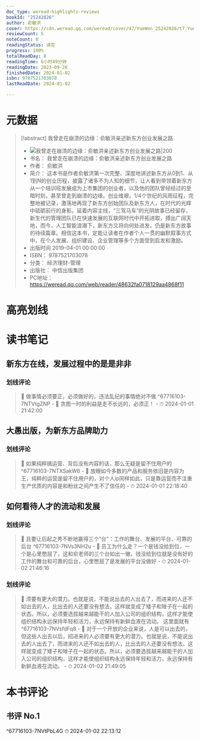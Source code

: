 ```yaml
---
doc_type: weread-highlights-reviews
bookId: "25242026"
author: 俞敏洪
cover: https://cdn.weread.qq.com/weread/cover/47/YueWen_25242026/t7_YueWen_25242026.jpg
reviewCount: 5
noteCount: 0
readingStatus: 读完
progress: 100%
totalReadDay: 8
readingTime: 6小时49分钟
readingDate: 2023-09-26
finishedDate: 2024-01-02
isbn: 9787521703078
lastReadDate: 2024-01-02

---
```

# 元数据
> [!abstract] 我曾走在崩溃的边缘：俞敏洪亲述新东方创业发展之路
> - ![ 我曾走在崩溃的边缘：俞敏洪亲述新东方创业发展之路|200](https://cdn.weread.qq.com/weread/cover/47/YueWen_25242026/t7_YueWen_25242026.jpg)
> - 书名： 我曾走在崩溃的边缘：俞敏洪亲述新东方创业发展之路
> - 作者： 俞敏洪
> - 简介： 这本书是作者俞敏洪第一次完整、深度地讲述新东方从0到1、从1到N的创业历程，披露了诸多不为人知的细节，让人看到带领着新东方从一个培训班发展成为上市集团的创业者，以及他的团队曾经经过的至暗时刻，甚至曾走到崩溃的边缘。创业维艰，1/4个世纪的风雨征程，完整地被记录，激荡地再现了新东方创始团队及新东方人，在时代的光辉中砥砺前行的身影。延着内容主线，“三驾马车”的光阴故事已经留存，新生代的管理团队已在快速发展的互联网时代中开拓进取，搏出广阔天地，而今，人工智能浪潮下，新东方又将向何处进发，仍是新东方故事的待续篇章。相信这本书，定能让读者在作者个人一贯的幽默叙事方式中，在个人发展、组织建设、企业管理等多个方面受到启发和激励。
> - 出版时间 2019-04-01 00:00:00
> - ISBN： 9787521703078
> - 分类： 经济理财-管理
> - 出版社： 中信出版集团
> - PC地址：https://weread.qq.com/web/reader/48632fa0718129aa4868f11

# 高亮划线

# 读书笔记

## 新东方在线，发展过程中的是是非非

### 划线评论
> 📌 做事情必须要正，必须做好的，违法乱纪的事情绝对不做  ^67716103-7NTVtgZNP
    - 💭 贪图一时的利益是走不长远的，必须正！
    - ⏱ 2024-01-01 21:42:00
   
## 大愚出版，为新东方品牌助力

### 划线评论
> 📌 如果纯粹搞运营、背后没有内容的话，那么无疑是留不住用户的  ^67716103-7NTXSakW6
    - 💭 放眼如今多数的产品和服务依旧是内容为王，纯粹的运营是留不住用户的，对个人ip同样如此，只是靠运营而不注重生产优质的内容是和粉丝之间产生不了信任的
    - ⏱ 2024-01-01 22:18:40
   
## 如何看待人才的流动和发展

### 划线评论
> 📌 且要让后起之秀不断地赢得三个“台”：工作的舞台、发展的平台、可靠的后台  ^67716103-7NVs3NH2u
    - 💭 员工为什么走？一个是钱没给到位，一个是心里憋屈了，这和俞老师的三个台如出一辙，钱没给到位就是没有好的工作的舞台和可靠的后台，心里憋屈了是发展的平台没做好
    - ⏱ 2024-01-02 21:46:16

### 划线评论
> 📌 须要有更大的潜力。也就是说，不能说出去的人出去了，而进来的人还不如出去的人，比出去的人还要没有想法，这样就变成了矮子和矬子在一起的状态。所以，必须要选拔越来越能干的人加入公司的组织结构，这样才能使组织结构永远保持年轻和活力，永远保持有新鲜血液在流动。
这里面就有  ^67716103-7NVsfdFq8
    - 💭 对于一个开放的企业来说，人是可以出去的，但这些人出去以后，招进来的人必须要有更大的潜力。也就是说，不能说出去的人出去了，而进来的人还不如出去的人，比出去的人还要没有想法，这样就变成了矮子和矬子在一起的状态。所以，必须要选拔越来越能干的人加入公司的组织结构，这样才能使组织结构永远保持年轻和活力，永远保持有新鲜血液在流动。
    - ⏱ 2024-01-02 21:49:05
   
# 本书评论

## 书评 No.1 
 ^67716103-7NVtPbL4G
⏱ 2024-01-02 22:13:12
